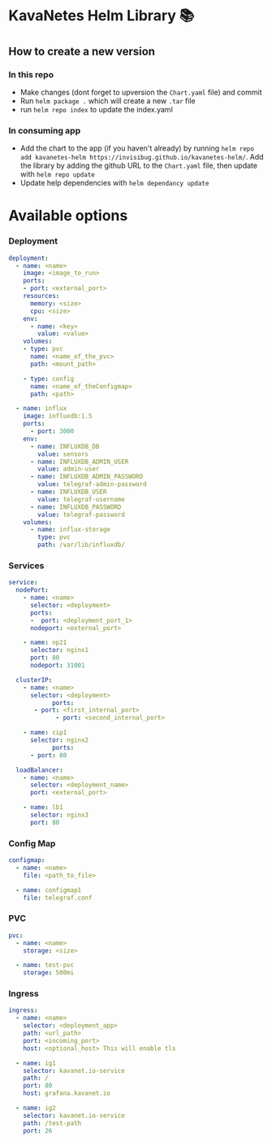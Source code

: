 # KavaNetes Helm Library 📚
## How to create a new version
### In this repo
* Make changes (dont forget to upversion the `Chart.yaml` file) and commit
* Run `helm package .` which will create a new `.tar` file
* run `helm repo index` to update the index.yaml

### In consuming app
* Add the chart to the app (if you haven't already) by running `helm repo add kavanetes-helm https://invisibug.github.io/kavanetes-helm/`. Add the library by adding the github URL to the `Chart.yaml` file, then update with `helm repo update`
* Update help dependencies with `helm dependancy update`



# Available options
### Deployment
```yaml
deployment:
  - name: <name>
    image: <image_to_run>
    ports:
    - port: <external_port>
    resources: 
      memory: <size>
      cpu: <size>
    env:
      - name: <key>
        value: <value>
    volumes:
    - type: pvc
      name: <name_of_the_pvc>
      path: <mount_path>

    - type: config
      name: <name_of_theConfigmap>
      path: <path>

  - name: influx
    image: influxdb:1.5
    ports:
      - port: 3000
    env:
      - name: INFLUXDB_DB
        value: sensors
      - name: INFLUXDB_ADMIN_USER
        value: admin-user
      - name: INFLUXDB_ADMIN_PASSWORD
        value: telegraf-admin-password
      - name: INFLUXDB_USER
        value: telegraf-username
      - name: INFLUXDB_PASSWORD
        value: telegraf-password
    volumes:
      - name: influx-storage
        type: pvc
        path: /var/lib/influxdb/
```
### Services
```yaml
service:  
  nodePort:
    - name: <name>
      selector: <deployment>
      ports:
      -  port: <deployment_port_1>
      nodeport: <external_port>

    - name: np21
      selector: nginx1
      port: 80
      nodeport: 31001

  clusterIP:
    - name: <name>
      selector: <deployment>
			ports:
       - port: <first_internal_port>
			 - port: <second_internal_port>

    - name: cip1
      selector: nginx2
			ports:
      - port: 80

  loadBalancer:
    - name: <name>
      selector: <deployment_name>
      port: <external_port>

    - name: lb1
      selector: nginx3
      port: 80
```
### Config Map
```yaml
configmap:
  - name: <name>
    file: <path_to_file>

  - name: configmap1
    file: telegraf.conf
```

### PVC
```yaml
pvc:
  - name: <name>
    storage: <size>

  - name: test-pvc
    storage: 500mi
```
### Ingress
```yaml
ingress:
  - name: <name>
    selector: <deployment_app>
    path: <url_path>
    port: <incoming_port>
    host: <optional_host> This will enable tls

  - name: ig1
    selector: kavanet.io-service
    path: /
    port: 80
    host: grafana.kavanet.io

  - name: ig2
    selector: kavanet.io-service
    path: /test-path
    port: 26
```

